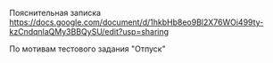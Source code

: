 
Пояснительная записка https://docs.google.com/document/d/1hkbHb8eo9Bl2X76WOi499ty-kzCndqnlaQMy3BBQySU/edit?usp=sharing

По мотивам тестового задания "Отпуск"